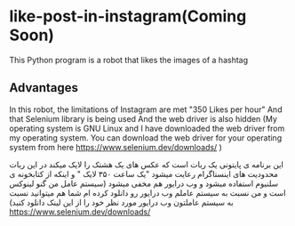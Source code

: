 # like-post-in-instagram(Coming Soon)
This Python program is a robot that likes the images of a hashtag

## Advantages

In this robot, the limitations of Instagram are met "350 Likes per hour"
And that Selenium library is being used
And the web driver is also hidden
(My operating system is GNU Linux and I have downloaded the web driver from my operating system. You can download the web driver for your operating system from here
https://www.selenium.dev/downloads/ )

این برنامه ی پایتونی یک ربات است که عکس های یک هشتک را لایک میکند
در این ربات محدودیت های اینستاگرام رعایت میشود "یک ساعت ۳۵۰ لایک " 
و اینکه از کتابخونه ی سلنیوم استفاده میشود
و وب درایور هم مخفی میشود 
(سیستم عامل من گنو لینوکس است و من نسبت به سیستم عاملم وب درایور رو دانلود کرده ام شما هم میتوانید نسبت به سیستم عاملتون وب درایور مورد نظر خود را از این لینک دانلود کنید)
https://www.selenium.dev/downloads/
